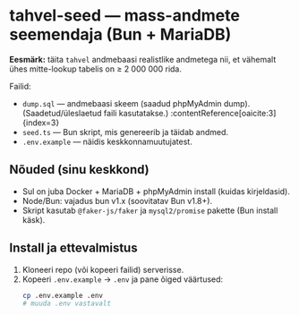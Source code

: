 # tahvel-seed — mass-andmete seemendaja (Bun + MariaDB)

**Eesmärk:** täita `tahvel` andmebaasi realistlike andmetega nii, et vähemalt ühes mitte-lookup tabelis on ≥ 2 000 000 rida.

Failid:
- `dump.sql` — andmebaasi skeem (saadud phpMyAdmin dump). (Saadetud/üleslaetud faili kasutatakse.) :contentReference[oaicite:3]{index=3}
- `seed.ts` — Bun skript, mis genereerib ja täidab andmed.
- `.env.example` — näidis keskkonnamuutujatest.

## Nõuded (sinu keskkond)
- Sul on juba Docker + MariaDB + phpMyAdmin install (kuidas kirjeldasid).
- Node/Bun: vajadus bun v1.x (soovitatav Bun v1.8+).
- Skript kasutab `@faker-js/faker` ja `mysql2/promise` pakette (Bun install käsk).

## Install ja ettevalmistus
1. Kloneeri repo (või kopeeri failid) serverisse.
2. Kopeeri `.env.example` → `.env` ja pane õiged väärtused:
   ```bash
   cp .env.example .env
   # muuda .env vastavalt
